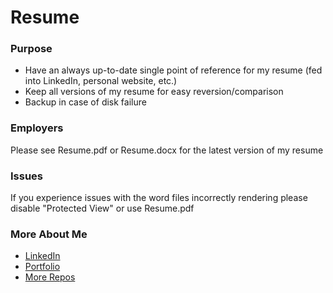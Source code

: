 # Resume

### Purpose

 - Have an always up-to-date single point of reference for my resume (fed into LinkedIn, personal website, etc.)
 - Keep all versions of my resume for easy reversion/comparison
 - Backup in case of disk failure

### Employers

Please see Resume.pdf or Resume.docx for the latest version of my resume

### Issues

If you experience issues with the word files incorrectly rendering please disable "Protected View" or use Resume.pdf

### More About Me

 - [LinkedIn](https://www.linkedin.com/in/spencershadley)
 - [Portfolio](http://spencer-shadley.github.io/)
 - [More Repos](https://github.com/spencer-shadley?tab=repositories)
